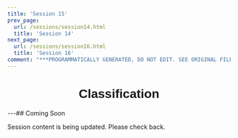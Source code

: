 ```yaml
---
title: 'Session 15'
prev_page:
  url: /sessions/session14.html
  title: 'Session 14'
next_page:
  url: /sessions/session16.html
  title: 'Session 16'
comment: "***PROGRAMMATICALLY GENERATED, DO NOT EDIT. SEE ORIGINAL FILES IN /content***"
---
```

<h1  style="font-family:  Verdana,  Geneva,  sans-serif;  text-align:center">Classification</h1> 
---##  Coming  Soon 
 
Session  content  is  being  updated.  Please  check  back.
